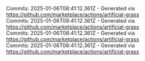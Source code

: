 Commits: 2025-01-06T08:41:12.361Z - Generated via https://github.com/marketplace/actions/artificial-grass
<br>
Commits: 2025-01-06T08:41:12.361Z - Generated via https://github.com/marketplace/actions/artificial-grass
<br>
Commits: 2025-01-06T08:41:12.361Z - Generated via https://github.com/marketplace/actions/artificial-grass
<br>
Commits: 2025-01-06T08:41:12.361Z - Generated via https://github.com/marketplace/actions/artificial-grass
<br>
